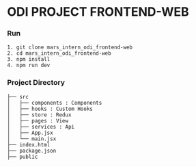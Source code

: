 # ODI PROJECT FRONTEND-WEB

### Run

```
1. git clone mars_intern_odi_frontend-web
2. cd mars_intern_odi_frontend-web
3. npm install
4. npm run dev
```

### Project Directory

```
├── src
│   ├── components : Components
│   ├── hooks : Custom Hooks
│   ├── store : Redux
│   ├── pages : View
│   ├── services : Api
│   ├── App.jsx
│   └── main.jsx
├── index.html
├── package.json
├── public
```
